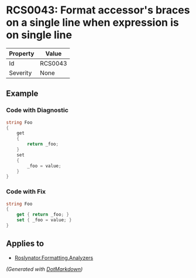 # RCS0043: Format accessor's braces on a single line when expression is on single line

| Property | Value   |
| -------- | ------- |
| Id       | RCS0043 |
| Severity | None    |

## Example

### Code with Diagnostic

```csharp
string Foo
{
    get
    {
        return _foo;
    }
    set
    {
        _foo = value;
    }
}
```

### Code with Fix

```csharp
string Foo
{
    get { return _foo; }
    set { _foo = value; }
}
```

## Applies to

* [Roslynator.Formatting.Analyzers](https://www.nuget.org/packages/Roslynator.Formatting.Analyzers)


*\(Generated with [DotMarkdown](http://github.com/JosefPihrt/DotMarkdown)\)*